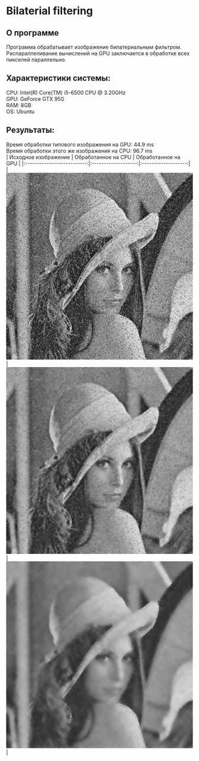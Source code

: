 # Bilaterial filtering
## О программе
Программа обрабатывает изображение билатериальным фильтром.  
Распараллеливание вычислений на GPU заключается в обработке всех пикселей параллельно.
## Характеристики системы:
CPU: Intel(R) Core(TM) i5-6500 CPU @ 3.20GHz  
GPU: GeForce GTX 950  
RAM: 8GB  
OS: Ubuntu  
## Результаты:
Время обработки типового изображения на GPU: 44.9 ms  
Время обработки этого же изображения на CPU: 96.7 ms  
| Исходное изображение | Обработанное на CPU | Обработанное на GPU |
|:--------------------------:|:-------------------:|:-------------------:|
| ![](Lenna.bmp) | ![](result_cpu.bmp) | ![](result_gpu.bmp) |